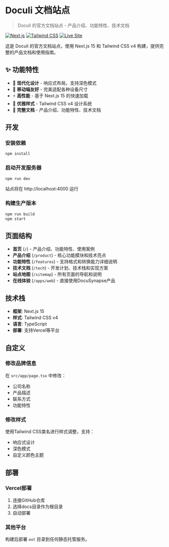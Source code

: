 # Doculi 文档站点

> Doculi 的官方文档站点 - 产品介绍、功能特性、技术文档

[![Next.js](https://img.shields.io/badge/Next.js-15-black.svg)](https://nextjs.org/)
[![Tailwind CSS](https://img.shields.io/badge/Tailwind%20CSS-4-38B2AC.svg)](https://tailwindcss.com/)
[![Live Site](https://img.shields.io/badge/Live%20Site-Docs%20Site-blue)](https://doculi-docs.vercel.app/)

这是 Doculi 的官方文档站点，使用 Next.js 15 和 Tailwind CSS v4 构建，提供完整的产品文档和使用指南。

## ✨ 功能特性

- 🎨 **现代化设计** - 响应式布局，支持深色模式
- 📱 **移动端友好** - 完美适配各种设备尺寸
- ⚡ **高性能** - 基于 Next.js 15 的快速加载
- 🎯 **优雅样式** - Tailwind CSS v4 设计系统
- 📖 **完整文档** - 产品介绍、功能特性、技术文档

## 开发

### 安装依赖

```bash
npm install
```

### 启动开发服务器

```bash
npm run dev
```

站点将在 http://localhost:4000 运行

### 构建生产版本

```bash
npm run build
npm start
```

## 页面结构

- **首页** (`/`) - 产品介绍、功能特性、使用案例
- **产品介绍** (`/product`) - 核心功能模块和技术亮点
- **功能特性** (`/features`) - 支持格式和转换能力详细说明
- **技术文档** (`/tech`) - 开发计划、技术栈和实现方案
- **站点地图** (`/sitemap`) - 所有页面的导航和说明
- **在线体验** (`/apps/web`) - 直接使用DocuSynapse产品

## 技术栈

- **框架**: Next.js 15
- **样式**: Tailwind CSS v4
- **语言**: TypeScript
- **部署**: 支持Vercel等平台

## 自定义

### 修改品牌信息

在 `src/app/page.tsx` 中修改：
- 公司名称
- 产品描述
- 联系方式
- 功能特性

### 修改样式

使用Tailwind CSS类名进行样式调整，支持：
- 响应式设计
- 深色模式
- 自定义颜色主题

## 部署

### Vercel部署

1. 连接GitHub仓库
2. 选择docs目录作为根目录
3. 自动部署

### 其他平台

构建后部署 `out` 目录到任何静态托管服务。